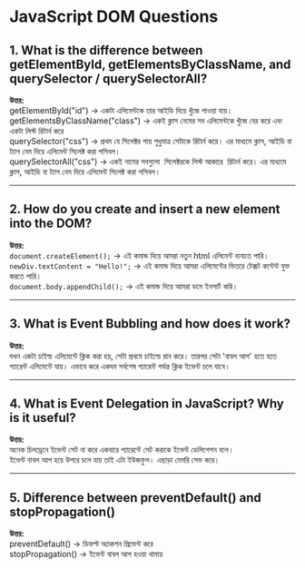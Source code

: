 # JavaScript DOM Questions

## 1. What is the difference between getElementById, getElementsByClassName, and querySelector / querySelectorAll?

**উত্তর:**  
getElementById("id") → একটা এলিমেন্টকে তার আইডি দিয়ে খুঁজে পাওয়া যায়।  
getElementsByClassName("class") → একই ক্লাস নেমের সব এলিমেন্টকে খুঁজে বের করে এবং একটা লিস্ট রিটার্ন করে  
querySelector("css") → প্রথম যে সিলেক্টর পায় শুধুমাত্র সেটাকে রিটার্ন করে। এর মাধ্যমে ক্লাস, আইডি বা ট্যাগ নেম দিয়ে এলিমেন্ট সিলেক্ট করা পসিবল।  
querySelectorAll("css") → একই নামের সবগুলো  সিলেক্টরকে লিস্ট আকারে  রিটার্ন করে। এর মাধ্যমে ক্লাস, আইডি বা ট্যাগ নেম দিয়ে এলিমেন্ট সিলেক্ট করা পসিবল।

---

## 2. How do you create and insert a new element into the DOM?

**উত্তর:**  
`document.createElement();` → এই কমান্ড দিয়ে আমরা নতুন html এলিমেন্ট বানাতে পারি।  
`newDiv.textContent = "Hello!";` → এই কমান্ড দিয়ে আমরা এলিমেন্টের ভিতরে টেক্সট কন্টেন্ট যুক্ত করতে পারি।  
`document.body.appendChild();` → এই কমান্ড দিয়ে আমরা ডমে ইনসার্ট করি।

---

## 3. What is Event Bubbling and how does it work?

**উত্তর:**  
যখন একটা চাইল্ড এলিমেন্টে ক্লিক করা হয়, সেটা প্রথমে চাইল্ডে রান করে। তারপর সেটা 'বাবল আপ' হতে হতে প্যারেন্ট এলিমেন্টে যায়। এভাবে করে একদম সর্বশেষ প্যারেন্ট পর্যন্ত ক্লিক ইভেন্ট চলে যাবে।

---

## 4. What is Event Delegation in JavaScript? Why is it useful?

**উত্তর:**  
অনেক চিলড্রেনে ইভেন্ট সেট না করে একবারে প্যারেন্টে সেট করাকে ইভেন্ট ডেলিগেশন বলে।  
ইভেন্ট বাবল আপ হয়ে উপরে চলে যায় তাই এটা ইউজফুল। এছাড়া মেমরি সেভ করে।

---

## 5. Difference between preventDefault() and stopPropagation()

**উত্তর:**  
preventDefault() → ডিফল্ট অ্যাকশন প্রিভেন্ট করে  
stopPropagation() → ইভেন্ট বাবল আপ হওয়া থামায়
